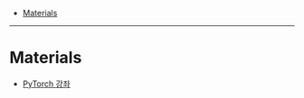 - [Materials](#materials)

-----

# Materials

- [PyTorch 강좌](https://076923.github.io/posts/Python-pytorch-1/)
